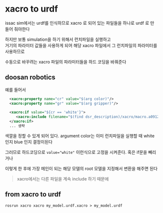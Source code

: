 # xacro to urdf
issac sim에서는 urdf를 인식하므로 xacro 로 되어 있는 파일들을 하나로 urdf 로 만들어 줘야한다   

하지만 보통 simulation을 하기 위해서 런치파일을 실행하고   
거기의 파라미터 값들을 사용하게 되어 해당 xacro 파일에서 그 런치파일의 파라미터를 사용하므로   

수동으로 바꾸려는 xacro 파일의 파라미터들을 하드 코딩을 바꿔준다   

## doosan robotics

예를 들어서 
```xml
  <xacro:property name="cr" value="$(arg color)"/>
  <xacro:property name="gr" value="$(arg gripper)"/>
  
  <xacro:if value="${cr == 'white'}">
     <xacro:include filename="$(find dsr_description)/xacro/macro.a0912.white.xacro" />
  </xacro:if>
  ... 생략
```

색깔을 정할 수 있게 되어 있다. argument color는 이미 런치파일을 실행할 때 white 인지  blue 인지 결정이된다  

그러므로 하드코딩으로 `value="white"` 이런식으로 고정을 시켜준다.  혹은 if문을 빼리거나   


이렇게 한 후에 가장 메인이 되는 해당 모델의 root 모델을 지정해서 변환을 해주면 된다     
> xacro에서는 다른 파일을 계속 include 하기 때문에 



## from xacro to urdf
```
rosrun xacro xacro my_model.urdf.xacro > my_model.urdf
```


